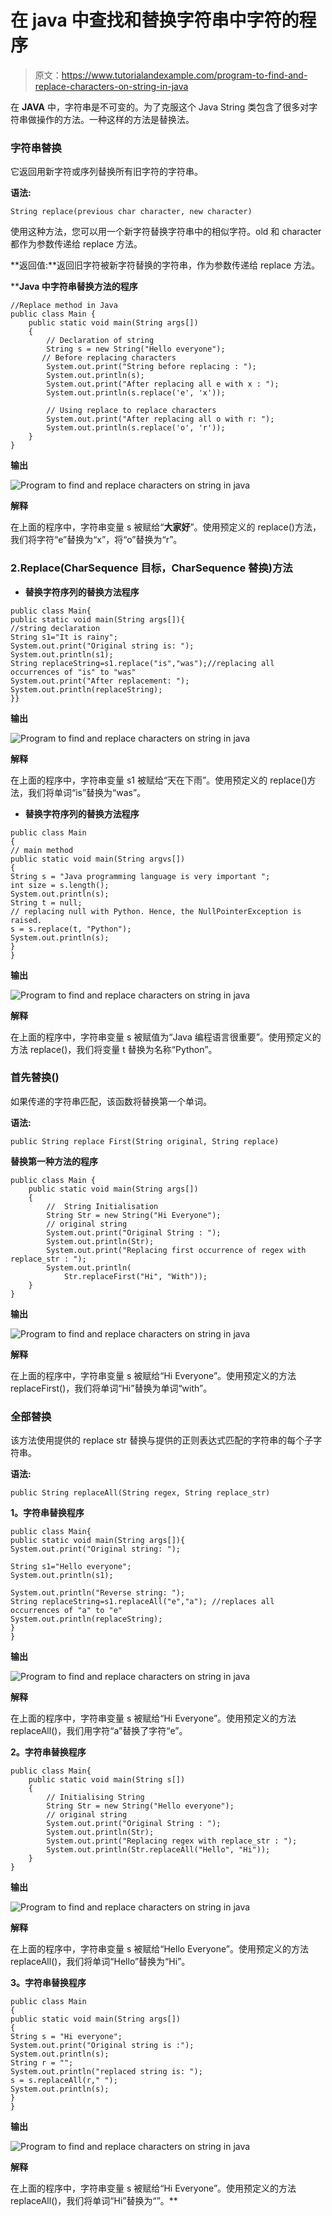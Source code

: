 # 在 java 中查找和替换字符串中字符的程序

> 原文：<https://www.tutorialandexample.com/program-to-find-and-replace-characters-on-string-in-java>

在 **JAVA** 中，字符串是不可变的。为了克服这个 Java String 类包含了很多对字符串做操作的方法。一种这样的方法是替换法。

### 字符串替换

它返回用新字符或序列替换所有旧字符的字符串。

**语法:**

```
String replace(previous char character, new character)
```

使用这种方法，您可以用一个新字符替换字符串中的相似字符。old 和 character 都作为参数传递给 replace 方法。

**返回值:**返回旧字符被新字符替换的字符串，作为参数传递给 replace 方法。

 ****Java 中字符串替换方法的程序**

```
//Replace method in Java
public class Main {
    public static void main(String args[])
    {	
        // Declaration of string
        String s = new String("Hello everyone");
       // Before replacing characters 
        System.out.print("String before replacing : ");
        System.out.println(s);
        System.out.print("After replacing all e with x : ");
        System.out.println(s.replace('e', 'x'));

        // Using replace to replace characters
        System.out.print("After replacing all o with r: ");
        System.out.println(s.replace('o', 'r'));
    }
} 
```

**输出**

![Program to find and replace characters on string in java](img/3d0186405c7e9d68c18c2fc4277273f1.png)  

**解释**

在上面的程序中，字符串变量 s 被赋给“**大家好**”。使用预定义的 replace()方法，我们将字符“e”替换为“x”，将“o”替换为“r”。

### 2.Replace(CharSequence 目标，CharSequence 替换)方法

*   **替换字符序列的替换方法程序**

```
public class Main{  
public static void main(String args[]){  
//string declaration
String s1="It is rainy";  
System.out.print("Original string is: ");
System.out.println(s1);
String replaceString=s1.replace("is","was");//replacing all occurrences of "is" to "was"  
System.out.print("After replacement: ");
System.out.println(replaceString);  
}} 
```

**输出**

![Program to find and replace characters on string in java](img/7218471b96fd7e9bec73b5c6eafa5845.png)  

**解释**

在上面的程序中，字符串变量 s1 被赋给“天在下雨”。使用预定义的 replace()方法，我们将单词“is”替换为“was”。

*   **替换字符序列的替换方法程序**

```
public class Main  
{  
// main method  
public static void main(String argvs[])  
{  
String s = "Java programming language is very important ";  
int size = s.length();  
System.out.println(s);  
String t = null;  
// replacing null with Python. Hence, the NullPointerException is raised.  
s = s.replace(t, "Python");  
System.out.println(s); 
}  
} 
```

**输出**

![Program to find and replace characters on string in java](img/739660ffa5a9ccbe2117a20a9e939de8.png)  

**解释**

在上面的程序中，字符串变量 s 被赋值为“Java 编程语言很重要”。使用预定义的方法 replace()，我们将变量 t 替换为名称“Python”。

### 首先替换()

如果传递的字符串匹配，该函数将替换第一个单词。

**语法:**

```
public String replace First(String original, String replace)
```

**替换第一种方法的程序**

```
public class Main {
    public static void main(String args[])
    {
        //  String Initialisation
        String Str = new String("Hi Everyone");
        // original string
        System.out.print("Original String : ");
        System.out.println(Str);
        System.out.print("Replacing first occurrence of regex with replace_str : ");
        System.out.println(
            Str.replaceFirst("Hi", "With"));
    }
} 
```

**输出**

![Program to find and replace characters on string in java](img/deaa996af012c4cb035b28767e23ec51.png)  

**解释**

在上面的程序中，字符串变量 s 被赋给“Hi Everyone”。使用预定义的方法 replaceFirst()，我们将单词“Hi”替换为单词“with”。

### 全部替换

该方法使用提供的 replace str 替换与提供的正则表达式匹配的字符串的每个子字符串。

**语法:**

```
public String replaceAll(String regex, String replace_str)
```

**1。字符串替换程序**

```
public class Main{  
public static void main(String args[]){  
System.out.print("Original string: ");

String s1="Hello everyone";  
System.out.println(s1);

System.out.println("Reverse string: ");
String replaceString=s1.replaceAll("e","a"); //replaces all occurrences of "a" to "e"  
System.out.println(replaceString);  
}
} 
```

**输出**

![Program to find and replace characters on string in java](img/7720a405bda3330d3d1ea69c0dffc7a7.png)  

**解释**

在上面的程序中，字符串变量 s 被赋给“Hi Everyone”。使用预定义的方法 replaceAll()，我们用字符“a”替换了字符“e”。

**2。字符串替换程序**

```
public class Main{
    public static void main(String s[])
    {
        // Initialising String
        String Str = new String("Hello everyone");
        // original string
        System.out.print("Original String : ");
        System.out.println(Str);
        System.out.print("Replacing regex with replace_str : ");
        System.out.println(Str.replaceAll("Hello", "Hi"));
    }
} 
```

**输出**

![Program to find and replace characters on string in java](img/808442b78bddb5bfc8f06c7bc43c1c2b.png)  

**解释**

在上面的程序中，字符串变量 s 被赋给“Hello Everyone”。使用预定义的方法 replaceAll()，我们将单词“Hello”替换为“Hi”。

**3。字符串替换程序**

```
public class Main
{
public static void main(String args[])
{
String s = "Hi everyone";
System.out.print("Original string is :");
System.out.println(s);
String r = "";
System.out.println("replaced string is: ");
s = s.replaceAll(r," ");
System.out.println(s);
}  
} 
```

**输出**

![Program to find and replace characters on string in java](img/5f688c5182b10669096e3ec942ad1bad.png)  

**解释**

在上面的程序中，字符串变量 s 被赋给“Hi Everyone”。使用预定义的方法 replaceAll()，我们将单词“Hi”替换为“”。**